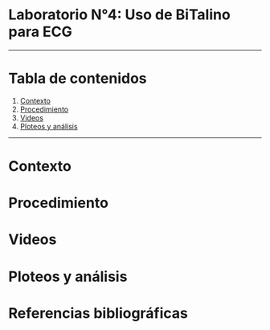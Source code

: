 # **Laboratorio N°4: Uso de BiTalino para ECG**

***

# **Tabla de contenidos**
1. [Contexto](#id1)
2. [Procedimiento](#id2)
3. [Videos](#id3)
4. [Ploteos y análisis](#id4)

***

# Contexto<a name="id1"></a>


# Procedimiento<a name="id2"></a>


# Videos<a name="id3"></a>


# Ploteos y análisis<a name="id2"></a>

# Referencias bibliográficas
